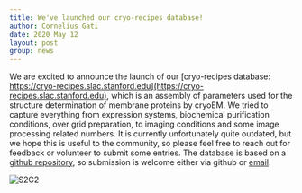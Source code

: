 ```yaml
---
title: We've launched our cryo-recipes database!
author: Cornelius Gati
date: 2020 May 12
layout: post
group: news
---
```


We are excited to announce the launch of our [cryo-recipes database: https://cryo-recipes.slac.stanford.edu](https://cryo-recipes.slac.stanford.edu), which is an assembly of parameters used for the structure determination of membrane proteins by cryoEM. We tried to capture everything from expression systems, biochemical purification conditions, over grid preparation, to imaging conditions and some image processing related numbers. It is currently unfortunately quite outdated, but we hope this is useful to the community, so please feel free to reach out for feedback or volunteer to submit some entries. The database is based on a [github repository](https://github.com/slaclab/cryo-recipes), so submission is welcome either via github or [email](https://gatic.github.io/gati-lab/submit/).

<img class="img-fluid mx-auto d-block" src="{{site.baseurl}}/static/img/news/cryo-recipes.png" alt="S2C2">
